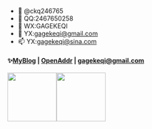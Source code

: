 - 👋  @ckq246765
- 👀  QQ:2467650258
- 🌱  WX:GAGEKEQI
- 💞️  YX:gagekeqi@gmail.com
- 📫  YX:gagekeqi@sina.com
#### ✨<a href="https://ckq246765.github.io" target="_blank">MyBlog</a> | <a href="https://github.com/ckq246765/ckq246765.github.io" target="_blank">OpenAddr</a> | gagekeqi@gmail.com  
<img height="110px" src="https://github-readme-stats.vercel.app/api?username=ckq246765&cache_seconds=1800&hide_title=true&hide_border=false&show_icons=true&include_all_commits=true&count_private=true&line_height=21&bg_color=0,EC6C6C,FFD479,FFFC79,73FA79&theme=graywhite&locale=cn&hide=contribs" /><img height="110px" src="https://github-readme-stats.vercel.app/api/top-langs/?username=ckq246765&hide_title=true&hide_border=false&line_height=21&bg_color=0,EC6C6C,FFD479,FFFC79,73FA79&theme=graywhite&layout=compact&locale=cn" />
<!---
ckq246765/ckq246765 is a ✨ special ✨ repository because its `README.md` (this file) appears on your GitHub profile.
You can click the Preview link to take a look at your changes.
--->
